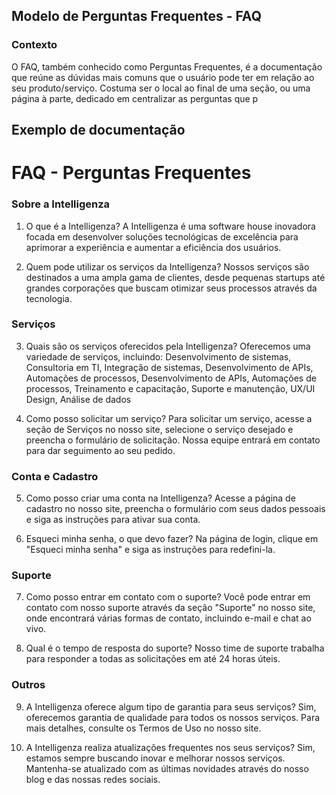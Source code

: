 ## Modelo de Perguntas Frequentes - FAQ

### Contexto 
O FAQ, também conhecido como Perguntas Frequentes, é a documentação que reúne as dúvidas mais comuns que o usuário pode ter em relação ao seu produto/serviço. Costuma ser o local ao final de uma seção, ou uma página à parte, dedicado em centralizar as perguntas que p

## Exemplo de documentação 

# FAQ - Perguntas Frequentes
### Sobre a Intelligenza
1. O que é a Intelligenza? A Intelligenza é uma software house inovadora focada em desenvolver soluções tecnológicas de excelência para aprimorar a experiência e aumentar a eficiência dos usuários.

2. Quem pode utilizar os serviços da Intelligenza? Nossos serviços são destinados a uma ampla gama de clientes, desde pequenas startups até grandes corporações que buscam otimizar seus processos através da tecnologia.

### Serviços
3. Quais são os serviços oferecidos pela Intelligenza? Oferecemos uma variedade de serviços, incluindo:
Desenvolvimento de sistemas, Consultoria em TI, Integração de sistemas, Desenvolvimento de APIs, Automações de processos, Desenvolvimento de APIs, Automações de processos, Treinamento e capacitação, Suporte e manutenção, UX/UI Design, Análise de dados

5. Como posso solicitar um serviço? Para solicitar um serviço, acesse a seção de Serviços no nosso site, selecione o serviço desejado e preencha o formulário de solicitação. Nossa equipe entrará em contato para dar seguimento ao seu pedido.

### Conta e Cadastro
5. Como posso criar uma conta na Intelligenza? Acesse a página de cadastro no nosso site, preencha o formulário com seus dados pessoais e siga as instruções para ativar sua conta.

6. Esqueci minha senha, o que devo fazer? Na página de login, clique em "Esqueci minha senha" e siga as instruções para redefini-la.

### Suporte
7. Como posso entrar em contato com o suporte? Você pode entrar em contato com nosso suporte através da seção "Suporte" no nosso site, onde encontrará várias formas de contato, incluindo e-mail e chat ao vivo.

8. Qual é o tempo de resposta do suporte? Nosso time de suporte trabalha para responder a todas as solicitações em até 24 horas úteis.

### Outros
9. A Intelligenza oferece algum tipo de garantia para seus serviços? Sim, oferecemos garantia de qualidade para todos os nossos serviços. Para mais detalhes, consulte os Termos de Uso no nosso site.

10. A Intelligenza realiza atualizações frequentes nos seus serviços? Sim, estamos sempre buscando inovar e melhorar nossos serviços. Mantenha-se atualizado com as últimas novidades através do nosso blog e das nossas redes sociais.
    
